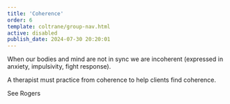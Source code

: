 ```yaml
---
title: 'Coherence'
order: 6
template: coltrane/group-nav.html
active: disabled
publish_date: 2024-07-30 20:20:01
---
```


When our bodies and mind are not in sync we are incoherent (expressed in anxiety, impulsivity, fight response).

A therapist must practice from coherence to help clients find coherence.

See Rogers